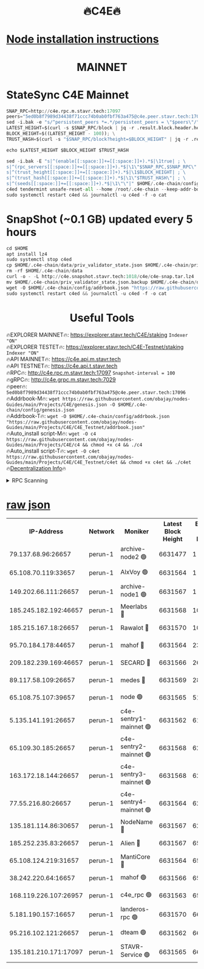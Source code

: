 <h1 align="center"> 🔥C4E🔥</h1>

[Node installation instructions](https://github.com/obajay/nodes-Guides/tree/main/Projects/C4E)
=

<h1 align="center"> MAINNET</h1>

# StateSync C4E Mainnet
```python
SNAP_RPC=http://c4e.rpc.m.stavr.tech:17097
peers="5ed0b8f7989d34438f71ccc74b0ab0fbf763a475@c4e.peer.stavr.tech:17096"
sed -i.bak -e "s/^persistent_peers *=.*/persistent_peers = \"$peers\"/" $HOME/.c4e-chain/config/config.toml
LATEST_HEIGHT=$(curl -s $SNAP_RPC/block | jq -r .result.block.header.height); \
BLOCK_HEIGHT=$((LATEST_HEIGHT - 100)); \
TRUST_HASH=$(curl -s "$SNAP_RPC/block?height=$BLOCK_HEIGHT" | jq -r .result.block_id.hash)

echo $LATEST_HEIGHT $BLOCK_HEIGHT $TRUST_HASH

sed -i.bak -E "s|^(enable[[:space:]]+=[[:space:]]+).*$|\1true| ; \
s|^(rpc_servers[[:space:]]+=[[:space:]]+).*$|\1\"$SNAP_RPC,$SNAP_RPC\"| ; \
s|^(trust_height[[:space:]]+=[[:space:]]+).*$|\1$BLOCK_HEIGHT| ; \
s|^(trust_hash[[:space:]]+=[[:space:]]+).*$|\1\"$TRUST_HASH\"| ; \
s|^(seeds[[:space:]]+=[[:space:]]+).*$|\1\"\"|" $HOME/.c4e-chain/config/config.toml
c4ed tendermint unsafe-reset-all --home /root/.c4e-chain --keep-addr-book
sudo systemctl restart c4ed && journalctl -u c4ed -f -o cat
```
# SnapShot (~0.1 GB) updated every 5 hours
```python
cd $HOME
apt install lz4
sudo systemctl stop c4ed
cp $HOME/.c4e-chain/data/priv_validator_state.json $HOME/.c4e-chain/priv_validator_state.json.backup
rm -rf $HOME/.c4e-chain/data
curl -o - -L http://c4e.snapshot.stavr.tech:1018/c4e/c4e-snap.tar.lz4 | lz4 -c -d - | tar -x -C $HOME/.c4e-chain --strip-components 2
mv $HOME/.c4e-chain/priv_validator_state.json.backup $HOME/.c4e-chain/data/priv_validator_state.json
wget -O $HOME/.c4e-chain/config/addrbook.json "https://raw.githubusercontent.com/obajay/nodes-Guides/main/Projects/C4E/addrbook.json"
sudo systemctl restart c4ed && journalctl -u c4ed -f -o cat
```
 <h1 align="center"> Useful Tools</h1>

🔥EXPLORER MAINNET🔥:  https://explorer.stavr.tech/C4E/staking            `Indexer "ON"` \
🔥EXPLORER TESTET🔥:   https://explorer.stavr.tech/C4E-Testnet/staking     `Indexer "ON"` \
🔥API MAINNET🔥:       https://c4e.api.m.stavr.tech \
🔥API TESTNET🔥:       https://c4e.api.t.stavr.tech \
🔥RPC🔥:               http://c4e.rpc.m.stavr.tech:17097                  `Snapshot-interval = 100` \
🔥gRPC🔥:              http://c4e.grpc.m.stavr.tech:7029 \
🔥peer🔥:              `5ed0b8f7989d34438f71ccc74b0ab0fbf763a475@c4e.peer.stavr.tech:17096` \
🔥Addrbook-M🔥:    ```wget https://raw.githubusercontent.com/obajay/nodes-Guides/main/Projects/C4E/genesis.json -O $HOME/.c4e-chain/config/genesis.json``` \
🔥Addrbook-T🔥:    ```wget -O $HOME/.c4e-chain/config/addrbook.json "https://raw.githubusercontent.com/obajay/nodes-Guides/main/Projects/C4E/C4E_Testnet/addrbook.json"``` \
🔥Auto_install script-M🔥: ```wget -O c4 https://raw.githubusercontent.com/obajay/nodes-Guides/main/Projects/C4E/c4 && chmod +x c4 && ./c4``` \
🔥Auto_install script-T🔥: ```wget -O c4et https://raw.githubusercontent.com/obajay/nodes-Guides/main/Projects/C4E/C4E_Testnet/c4et && chmod +x c4et && ./c4et``` \
🔥[Decentralization Info](https://github.com/obajay/StateSync-snapshots/tree/main/Projects/C4E/Decentralization)🔥




<details>
<summary>RPC Scanning</summary>

<h2 align="center"> We scan nodes in real time every 4 hours. And we provide the final result of RPC endpoints.
We cannot influence the operation of these nodes in any way. </h2>


```python
If Voting Power is higher than 0 --> then the Node is a validator of the network and may be subject to attack and be a potential threat to the chain.
```
```python
We marked such validators with a red symbol
```

</details>

[raw json](https://rpc-check.c4e.stavr.tech/c4e/rpc-c4e-result.json)
=



<table><tr><th>IP-Address</th><th>Network</th><th>Moniker</th><th>Latest Block Height</th><th>Earliest Block Height</th><th>Catching Up</th><th>Tx Index</th><th>Voting Power</th><th>Scan Time</th></tr><tr><td>79.137.68.96:26657</td><td>perun-1</td><td>archive-node2 🟢</td><td>6631477</td><td>1</td><td>False</td><td>on</td><td>0</td><td>2024-01-07T19:13:29.109496402UTC</td></tr><tr><td>65.108.70.119:33657</td><td>perun-1</td><td>AlxVoy 🟢</td><td>6631564</td><td>1</td><td>False</td><td>on</td><td>0</td><td>2024-01-07T19:13:43.265245176UTC</td></tr><tr><td>149.202.66.111:26657</td><td>perun-1</td><td>archive-node1 🟢</td><td>6631567</td><td>1</td><td>False</td><td>on</td><td>0</td><td>2024-01-07T19:13:59.338744676UTC</td></tr><tr><td>185.245.182.192:46657</td><td>perun-1</td><td>Meerlabs 🔴</td><td>6631568</td><td>1051501</td><td>False</td><td>on</td><td>493550</td><td>2024-01-07T19:14:04.976827210UTC</td></tr><tr><td>185.215.167.18:26657</td><td>perun-1</td><td>Rawalot 🔴</td><td>6631570</td><td>1090501</td><td>False</td><td>on</td><td>579034</td><td>2024-01-07T19:14:16.890495994UTC</td></tr><tr><td>95.70.184.178:44657</td><td>perun-1</td><td>mahof 🔴</td><td>6631564</td><td>2342001</td><td>False</td><td>off</td><td>1360185</td><td>2024-01-07T19:13:42.523141046UTC</td></tr><tr><td>209.182.239.169:46657</td><td>perun-1</td><td>SECARD 🔴</td><td>6631566</td><td>2616101</td><td>False</td><td>off</td><td>675729</td><td>2024-01-07T19:13:56.541850846UTC</td></tr><tr><td>89.117.58.109:26657</td><td>perun-1</td><td>medes 🔴</td><td>6631569</td><td>2826001</td><td>False</td><td>off</td><td>471345</td><td>2024-01-07T19:14:12.062196179UTC</td></tr><tr><td>65.108.75.107:39657</td><td>perun-1</td><td>node 🟢</td><td>6631565</td><td>5198801</td><td>False</td><td>on</td><td>0</td><td>2024-01-07T19:13:45.634786971UTC</td></tr><tr><td>5.135.141.191:26657</td><td>perun-1</td><td>c4e-sentry1-mainnet 🟢</td><td>6631562</td><td>6198001</td><td>False</td><td>on</td><td>0</td><td>2024-01-07T19:13:28.411761420UTC</td></tr><tr><td>65.109.30.185:26657</td><td>perun-1</td><td>c4e-sentry2-mainnet 🟢</td><td>6631568</td><td>6238301</td><td>False</td><td>on</td><td>0</td><td>2024-01-07T19:14:04.650018637UTC</td></tr><tr><td>163.172.18.144:26657</td><td>perun-1</td><td>c4e-sentry3-mainnet 🟢</td><td>6631568</td><td>6239001</td><td>False</td><td>on</td><td>0</td><td>2024-01-07T19:14:05.630376478UTC</td></tr><tr><td>77.55.216.80:26657</td><td>perun-1</td><td>c4e-sentry4-mainnet 🟢</td><td>6631564</td><td>6241001</td><td>False</td><td>on</td><td>0</td><td>2024-01-07T19:13:42.892327777UTC</td></tr><tr><td>135.181.114.86:30657</td><td>perun-1</td><td>NodeName 🔴</td><td>6631567</td><td>6284301</td><td>False</td><td>off</td><td>334749</td><td>2024-01-07T19:13:59.736183490UTC</td></tr><tr><td>185.252.235.83:26657</td><td>perun-1</td><td>Alien 🔴</td><td>6631567</td><td>6502501</td><td>False</td><td>on</td><td>380508</td><td>2024-01-07T19:14:00.130335481UTC</td></tr><tr><td>65.108.124.219:31657</td><td>perun-1</td><td>MantiCore 🔴</td><td>6631564</td><td>6531564</td><td>False</td><td>off</td><td>837921</td><td>2024-01-07T19:13:42.096533857UTC</td></tr><tr><td>38.242.220.64:16657</td><td>perun-1</td><td>mahof 🟢</td><td>6631566</td><td>6545801</td><td>False</td><td>off</td><td>0</td><td>2024-01-07T19:13:56.908427972UTC</td></tr><tr><td>168.119.226.107:26957</td><td>perun-1</td><td>c4e_rpc 🟢</td><td>6631563</td><td>6554001</td><td>False</td><td>on</td><td>0</td><td>2024-01-07T19:13:35.522350074UTC</td></tr><tr><td>5.181.190.157:16657</td><td>perun-1</td><td>landeros-rpc 🟢</td><td>6631570</td><td>6622001</td><td>False</td><td>on</td><td>0</td><td>2024-01-07T19:14:16.517745183UTC</td></tr><tr><td>95.216.102.121:26657</td><td>perun-1</td><td>dteam 🟢</td><td>6631562</td><td>6626001</td><td>False</td><td>on</td><td>0</td><td>2024-01-07T19:13:28.771374429UTC</td></tr><tr><td>135.181.210.171:17097</td><td>perun-1</td><td>STAVR-Service 🟢</td><td>6631565</td><td>6630001</td><td>False</td><td>on</td><td>0</td><td>2024-01-07T19:13:48.047299532UTC</td></tr></table>
